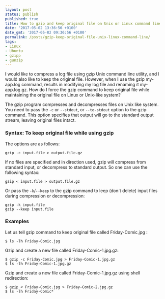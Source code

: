 ```yaml
---
layout: post
status: publish
published: true
title: How to gzip and keep original file on Unix or Linux command line
date: '2017-05-02 13:36:56 +0100'
date_gmt: '2017-05-02 09:36:56 +0100'
permalink: /posts/gzip-keep-original-file-unix-linux-command-line/
tags:
- Linux
- Ubuntu
- gzipp
- gunzip
---
```

I would like to compress a log file using gzip Unix command line utility, and I would also like to keep the original file. However, when I use the gzip my-app.log command, results in modifying my log file and renaming it my-app.log.gz. How do I force the gzip command to keep original file while maintaining the original file on Linux or Unix-like system?

The gzip program compresses and decompresses files on Unix like system. You need to pass the `-c` or `--stdout`, or `--to-stdout` option to the gzip command. This option specifies that output will go to the standard output stream, leaving original files intact.

### Syntax: To keep original file while using gzip
The options are as follows:
```
gzip -c input.file > output.file.gz
```
If no files are specified and in direction used, gzip will compress from standard input, or decompress to standard output. So one can use the following syntax:
```
gzip < input.file > output.file.gz
```
Or pass the `-k`/`--keep` to the gzip command to leep (don't delete) input files during compression or decompression:
```
gzip -k input.file
gzip --keep input.file
```
### Examples
Let us tell gzip command to keep original file called Friday-Comic.jpg :
```
$ ls -lh Friday-Comic.jpg
```
Gzip and create a new file called Friday-Comic-1.jpg.gz:
```
$ gzip -c Friday-Comic.jpg > Friday-Comic-1.jpg.gz
$ ls -lh Friday-Comic-1.jpg.gz
```
Gzip and create a new file called Friday-Comic-1.jpg.gz using shell redirection:
```
$ gzip < Friday-Comic.jpg > Friday-Comic-2.jpg.gz
$ ls -lh Friday-Comic*
```
